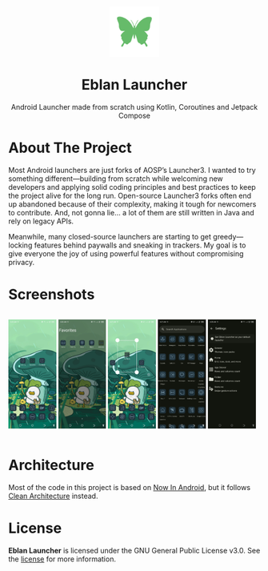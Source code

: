 <div align = "center">

<img width="100" src="app/src/main/ic_launcher-playstore.png" alt="Geto" align="center">

# Eblan Launcher
Android Launcher made from scratch using Kotlin, Coroutines and Jetpack Compose

</div>

# About The Project
Most Android launchers are just forks of AOSP’s Launcher3. I wanted to try something different—building from scratch while welcoming new developers and applying solid coding principles and best practices to keep the project alive for the long run. Open-source Launcher3 forks often end up abandoned because of their complexity, making it tough for newcomers to contribute. And, not gonna lie… a lot of them are still written in Java and rely on legacy APIs.

Meanwhile, many closed-source launchers are starting to get greedy—locking features behind paywalls and sneaking in trackers. My goal is to give everyone the joy of using powerful features without compromising privacy.

# Screenshots
<div style="width:100%; display:flex; justify-content:space-between;">

[<img src="fastlane/metadata/android/en-US/images/phoneScreenshots/1.jpg" width=19% alt="1">](fastlane/metadata/android/en-US/images/phoneScreenshots/1.jpg)
[<img src="fastlane/metadata/android/en-US/images/phoneScreenshots/2.jpg" width=19% alt="2">](fastlane/metadata/android/en-US/images/phoneScreenshots/2.jpg)
[<img src="fastlane/metadata/android/en-US/images/phoneScreenshots/3.jpg" width=19% alt="3">](fastlane/metadata/android/en-US/images/phoneScreenshots/3.jpg)
[<img src="fastlane/metadata/android/en-US/images/phoneScreenshots/4.jpg" width=19% alt="4">](fastlane/metadata/android/en-US/images/phoneScreenshots/4.jpg)
[<img src="fastlane/metadata/android/en-US/images/phoneScreenshots/5.jpg" width=19% alt="5">](fastlane/metadata/android/en-US/images/phoneScreenshots/5.jpg)

</div>

# Architecture
Most of the code in this project is based on [Now In Android](https://github.com/android/nowinandroid), but it follows [Clean Architecture](https://blog.cleancoder.com/uncle-bob/2012/08/13/the-clean-architecture.html) instead.

# License
**Eblan Launcher** is licensed under the GNU General Public License v3.0. See the [license](LICENSE) for more
information.
